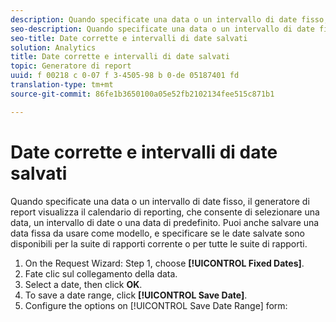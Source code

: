 ```yaml
---
description: Quando specificate una data o un intervallo di date fisso, il generatore di report visualizza il calendario di reporting, che consente di selezionare una data, un intervallo di date o una data di predefinito. Puoi anche salvare una data fissa da usare come modello, e specificare se le date salvate sono disponibili per la suite di rapporti corrente o per tutte le suite di rapporti.
seo-description: Quando specificate una data o un intervallo di date fisso, il generatore di report visualizza il calendario di reporting, che consente di selezionare una data, un intervallo di date o una data di predefinito. Puoi anche salvare una data fissa da usare come modello, e specificare se le date salvate sono disponibili per la suite di rapporti corrente o per tutte le suite di rapporti.
seo-title: Date corrette e intervalli di date salvati
solution: Analytics
title: Date corrette e intervalli di date salvati
topic: Generatore di report
uuid: f 00218 c 0-07 f 3-4505-98 b 0-de 05187401 fd
translation-type: tm+mt
source-git-commit: 86fe1b3650100a05e52fb2102134fee515c871b1

---
```



# Date corrette e intervalli di date salvati

Quando specificate una data o un intervallo di date fisso, il generatore di report visualizza il calendario di reporting, che consente di selezionare una data, un intervallo di date o una data di predefinito. Puoi anche salvare una data fissa da usare come modello, e specificare se le date salvate sono disponibili per la suite di rapporti corrente o per tutte le suite di rapporti.

1. On the Request Wizard: Step 1, choose **[!UICONTROL Fixed Dates]**.
1. Fate clic sul collegamento della data.
1. Select a date, then click **OK**.
1. To save a date range, click **[!UICONTROL Save Date]**.
1. Configure the options on [!UICONTROL Save Date Range] form:
